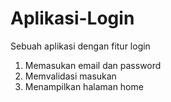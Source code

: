 # Aplikasi-Login
Sebuah aplikasi dengan fitur login
1. Memasukan email dan password
2. Memvalidasi masukan
3. Menampilkan halaman home
